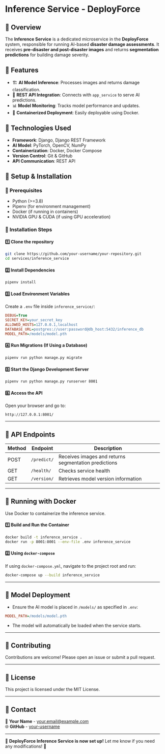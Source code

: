 # Inference Service - DeployForce

## 📌 Overview
The **Inference Service** is a dedicated microservice in the **DeployForce** system, responsible for running AI-based **disaster damage assessments**. It receives **pre-disaster and post-disaster images** and returns **segmentation predictions** for building damage severity.

## 📌 Features
- 🏗 **AI Model Inference**: Processes images and returns damage classification.
- 🔗 **REST API Integration**: Connects with `app_service` to serve AI predictions.
- 📊 **Model Monitoring**: Tracks model performance and updates.
- 📡 **Containerized Deployment**: Easily deployable using Docker.

## 📌 Technologies Used
- **Framework**: Django, Django REST Framework
- **AI Model**: PyTorch, OpenCV, NumPy
- **Containerization**: Docker, Docker Compose
- **Version Control**: Git & GitHub
- **API Communication**: REST API

## 📌 Setup & Installation

### 🔹 Prerequisites
- Python (>=3.8)
- Pipenv (for environment management)
- Docker (if running in containers)
- NVIDIA GPU & CUDA (if using GPU acceleration)

### 🔹 Installation Steps

#### 1️⃣ Clone the repository
```bash
git clone https://github.com/your-username/your-repository.git
cd services/inference_service
```

#### 2️⃣ Install Dependencies
```bash
pipenv install
```

#### 3️⃣ Load Environment Variables
Create a `.env` file inside `inference_service/`:
```ini
DEBUG=True
SECRET_KEY=your_secret_key
ALLOWED_HOSTS=127.0.0.1,localhost
DATABASE_URL=postgres://user:password@db_host:5432/inference_db
MODEL_PATH=/models/model.pth
```

#### 4️⃣ Run Migrations (If Using a Database)
```bash
pipenv run python manage.py migrate
```

#### 5️⃣ Start the Django Development Server
```bash
pipenv run python manage.py runserver 8001
```

#### 6️⃣ Access the API
Open your browser and go to:
```
http://127.0.0.1:8001/
```

---

## 📌 API Endpoints
| Method | Endpoint | Description |
|--------|---------|-------------|
| POST | `/predict/` | Receives images and returns segmentation predictions |
| GET | `/health/` | Checks service health |
| GET | `/version/` | Retrieves model version information |

---

## 📌 Running with Docker
Use Docker to containerize the inference service.

#### 1️⃣ Build and Run the Container
```bash
docker build -t inference_service .
docker run -p 8001:8001 --env-file .env inference_service
```

#### 2️⃣ Using `docker-compose`
If using `docker-compose.yml`, navigate to the project root and run:
```bash
docker-compose up --build inference_service
```

---

## 📌 Model Deployment
- Ensure the AI model is placed in `/models/` as specified in `.env`:
```ini
MODEL_PATH=/models/model.pth
```
- The model will automatically be loaded when the service starts.

---

## 📌 Contributing
Contributions are welcome! Please open an issue or submit a pull request.

---

## 📌 License
This project is licensed under the MIT License.

---

## 📌 Contact
📧 **Your Name** - [your.email@example.com](mailto:your.email@example.com)  
🌐 **GitHub** - [your-username](https://github.com/your-username)

---

🚀 **DeployForce Inference Service is now set up!** Let me know if you need any modifications! 🚀
